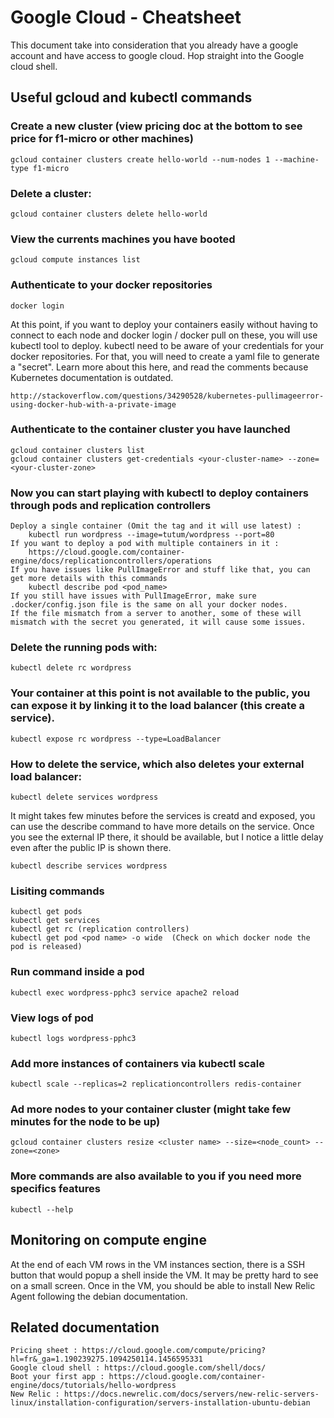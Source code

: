 # Google Cloud - Cheatsheet

This document take into consideration that you already have a google account and have access to google cloud.
Hop straight into the Google cloud shell.

## Useful gcloud and kubectl commands

### Create a new cluster (view pricing doc at the bottom to see price for f1-micro or other machines)

    gcloud container clusters create hello-world --num-nodes 1 --machine-type f1-micro
    
### Delete a cluster:

    gcloud container clusters delete hello-world

### View the currents machines you have booted

    gcloud compute instances list
  
### Authenticate to your docker repositories
  
    docker login

At this point, if you want to deploy your containers easily without having to connect to each node and docker login / docker pull on these, you will use kubectl tool to deploy. kubectl need to be aware of your credentials for your docker repositories. For that, you will need to create a yaml file to generate a "secret". Learn more about this here, and read the comments because Kubernetes documentation is outdated.
    
    http://stackoverflow.com/questions/34290528/kubernetes-pullimageerror-using-docker-hub-with-a-private-image
    
### Authenticate to the container cluster you have launched

    gcloud container clusters list
    gcloud container clusters get-credentials <your-cluster-name> --zone=<your-cluster-zone>
    
### Now you can start playing with kubectl to deploy containers through pods and replication controllers
  
    Deploy a single container (Omit the tag and it will use latest) : 
        kubectl run wordpress --image=tutum/wordpress --port=80
    If you want to deploy a pod with multiple containers in it :
        https://cloud.google.com/container-engine/docs/replicationcontrollers/operations
    If you have issues like PullImageError and stuff like that, you can get more details with this commands
        kubectl describe pod <pod_name>
    If you still have issues with PullImageError, make sure .docker/config.json file is the same on all your docker nodes.
    If the file mismatch from a server to another, some of these will mismatch with the secret you generated, it will cause some issues.
  
  
### Delete the running pods with:

    kubectl delete rc wordpress
  
### Your container at this point is not available to the public, you can expose it by linking it to the load balancer (this create a service).

    kubectl expose rc wordpress --type=LoadBalancer
    
### How to delete the service, which also deletes your external load balancer:

    kubectl delete services wordpress
    
It might takes few minutes before the services is creatd and exposed, you can use the describe command to have more details on the service. Once you see the external IP there, it should be available, but I notice a little delay even after the public IP is shown there.

    kubectl describe services wordpress
    
### Lisiting commands

    kubectl get pods
    kubectl get services
    kubectl get rc (replication controllers)
    kubectl get pod <pod name> -o wide  (Check on which docker node the pod is released)

### Run command inside a pod
    
    kubectl exec wordpress-pphc3 service apache2 reload
 
### View logs of pod

    kubectl logs wordpress-pphc3
    
### Add more instances of containers via kubectl scale

    kubectl scale --replicas=2 replicationcontrollers redis-container

### Ad more nodes to your container cluster (might take few minutes for the node to be up)

    gcloud container clusters resize <cluster name> --size=<node_count> --zone=<zone>

### More commands are also available to you if you need more specifics features

    kubectl --help
    
## Monitoring on compute engine
At the end of each VM rows in the VM instances section, there is a SSH button that would popup a shell inside the VM. It may be pretty hard to see on a small screen. Once in the VM, you should be able to install New Relic Agent following the debian documentation.

  
## Related documentation

    Pricing sheet : https://cloud.google.com/compute/pricing?hl=fr&_ga=1.190239275.1094250114.1456595331
    Google cloud shell : https://cloud.google.com/shell/docs/
    Boot your first app : https://cloud.google.com/container-engine/docs/tutorials/hello-wordpress
    New Relic : https://docs.newrelic.com/docs/servers/new-relic-servers-linux/installation-configuration/servers-installation-ubuntu-debian
